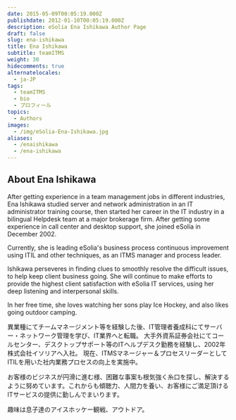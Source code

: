 ```yaml
---
date: 2015-05-09T00:05:19.000Z
publishdate: 2012-01-10T00:05:19.000Z
description: eSolia Ena Ishikawa Author Page
draft: false
slug: ena-ishikawa
title: Ena Ishikawa
subtitle: teamITMS
weight: 30
hidecomments: true
alternatelocales:
  - ja-JP
tags:
  - teamITMS
  - bio
  - プロフィール
topics:
  - Authors
images:
  - /img/eSolia-Ena-Ishikawa.jpg
aliases:
  - /enaishikawa
  - /ena-ishikawa
---
```


## About Ena Ishikawa

After getting experience in a team management jobs in different industries, Ena Ishikawa studied server and network administration in an IT administrator training course, then started her career in the IT industry in a bilingual Helpdesk team at a major brokerage firm. After getting some experience in call center and desktop support, she joined eSolia in December 2002.

Currently, she is leading eSolia's business process continuous improvement using ITIL and other techniques, as an ITMS manager and process leader.

Ishikawa perseveres in finding clues to smoothly resolve the difficult issues, to help keep client business going. She will continue to make efforts to provide the highest client satisfaction with eSolia IT services, using her deep listening and interpersonal skills.

In her free time, she loves watching her sons play Ice Hockey, and also likes going outdoor camping.

異業種にてチームマネージメント等を経験した後、IT管理者養成科にてサーバー・ネットワーク管理を学び、IT業界へと転職。
大手外資系証券会社にてコールセンター、デスクトップサポート等のITヘルプデスク勤務を経験し、2002年株式会社イソリアへ入社。
現在、ITMSマネージャー＆プロセスリーダーとしてITILを用いた社内業務プロセスの向上を実施中。

お客様のビジネスが円滑に進む様、困難な事案も根気強く糸口を探し、解決するように努めています。これからも傾聴力、人間力を養い、お客様にご満足頂けるITサービスの提供に勤しんでまいります。

趣味は息子達のアイスホッケー観戦、アウトドア。
